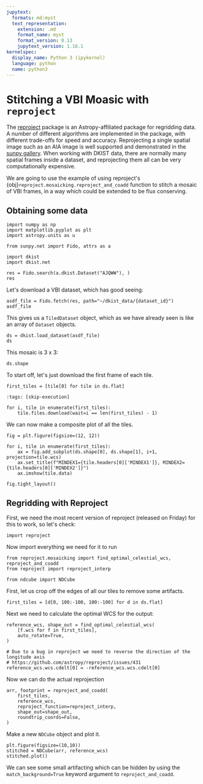 ```yaml
---
jupytext:
  formats: md:myst
  text_representation:
    extension: .md
    format_name: myst
    format_version: 0.13
    jupytext_version: 1.16.1
kernelspec:
  display_name: Python 3 (ipykernel)
  language: python
  name: python3
---
```


# Stitching a VBI Moasic with `reproject`

The [reproject](https://reproject.readthedocs.io/) package is an Astropy-affiliated package for regridding data.
A number of different algorithms are implemented in the package, with different trade-offs for speed and accuracy.
Reprojecting a single spatial image such as an AIA image is well supported and demonstrated in the [sunpy gallery](https://docs.sunpy.org/en/latest/generated/gallery/index.html#combining-co-aligning-and-reprojecting-images).
When working with DKIST data, there are normally many spatial frames inside a dataset, and reprojecting them all can be very computationally expensive.

We are going to use the example of using reproject's {obj}`reproject.mosaicking.reproject_and_coadd` function to stitch a mosaic of VBI frames, in a way which could be extended to be flux conserving.


## Obtaining some data

```{code-cell} ipython3
import numpy as np
import matplotlib.pyplot as plt
import astropy.units as u

from sunpy.net import Fido, attrs as a

import dkist
import dkist.net
```

```{code-cell} ipython3
res = Fido.search(a.dkist.Dataset("AJQWW"), )
res
```

Let's download a VBI dataset, which has good seeing:

```{code-cell} ipython3
asdf_file = Fido.fetch(res, path="~/dkist_data/{dataset_id}")
asdf_file
```

This gives us a `TiledDataset` object, which as we have already seen is like an array of `Dataset` objects.

```{code-cell} ipython3
ds = dkist.load_dataset(asdf_file)
ds
```

This mosaic is 3 x 3:

```{code-cell} ipython3
ds.shape
```

To start off, let's just download the first frame of each tile.

```{code-cell} ipython3
first_tiles = [tile[0] for tile in ds.flat]
```

```{code-cell} ipython3
:tags: [skip-execution]

for i, tile in enumerate(first_tiles):
    tile.files.download(wait=i == len(first_tiles) - 1)
```

We can now make a composite plot of all the tiles.

```{code-cell} ipython3
fig = plt.figure(figsize=(12, 12))

for i, tile in enumerate(first_tiles):
    ax = fig.add_subplot(ds.shape[0], ds.shape[1], i+1, projection=tile.wcs)
    ax.set_title(f"MINDEX1={tile.headers[0]['MINDEX1']}, MINDEX2={tile.headers[0]['MINDEX2']}")
    ax.imshow(tile.data)

fig.tight_layout()
```

## Regridding with Reproject

First, we need the most recent version of reproject (released on Friday) for this to work, so let's check:

```{code-cell} ipython3
import reproject
```

Now import everything we need for it to run

```{code-cell} ipython3
from reproject.mosaicking import find_optimal_celestial_wcs, reproject_and_coadd
from reproject import reproject_interp

from ndcube import NDCube
```

First, let us crop off the edges of all our tiles to remove some artifacts.

```{code-cell} ipython3
first_tiles = [d[0, 100:-100, 100:-100] for d in ds.flat]
```

Next we need to calculate the optimal WCS for the output:

```{code-cell} ipython3
reference_wcs, shape_out = find_optimal_celestial_wcs(
    [f.wcs for f in first_tiles],
    auto_rotate=True,
)

# Due to a bug in reproject we need to reverse the direction of the longitude axis
# https://github.com/astropy/reproject/issues/431
reference_wcs.wcs.cdelt[0] = -reference_wcs.wcs.cdelt[0]
```

Now we can do the actual reprojection

```{code-cell} ipython3
arr, footprint = reproject_and_coadd(
    first_tiles,
    reference_wcs,
    reproject_function=reproject_interp,
    shape_out=shape_out,
    roundtrip_coords=False,
)
```

Make a new `NDCube` object and plot it.

```{code-cell} ipython3
plt.figure(figsize=(10,10))
stitched = NDCube(arr, reference_wcs)
stitched.plot()
```

We can see some small artifacting which can be hidden by using the `match_background=True` keyword argument to `reproject_and_coadd`.
